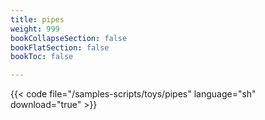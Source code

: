 ```yaml
---
title: pipes
weight: 999
bookCollapseSection: false
bookFlatSection: false
bookToc: false

---
```


{{< code file="/samples-scripts/toys/pipes" language="sh" download="true" >}}
